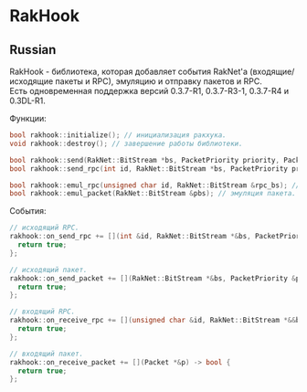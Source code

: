# RakHook

## Russian
RakHook - библиотека, которая добавляет события RakNet'a (входящие/исходящие пакеты и RPC), эмуляцию и отправку пакетов и RPC.  
Есть одновременная поддержка версий 0.3.7-R1, 0.3.7-R3-1, 0.3.7-R4 и 0.3DL-R1.

Функции:
```cpp
bool rakhook::initialize(); // инициализация ракхука.
void rakhook::destroy(); // завершение работы библиотеки.

bool rakhook::send(RakNet::BitStream *bs, PacketPriority priority, PacketReliability reliability, char ord_channel); // отправка пакета.
bool rakhook::send_rpc(int id, RakNet::BitStream *bs, PacketPriority priority, PacketReliability reliability, char ord_channel, bool sh_timestamp); // отправка RPC.

bool rakhook::emul_rpc(unsigned char id, RakNet::BitStream &rpc_bs); // эмуляция RPC.
bool rakhook::emul_packet(RakNet::BitStream &pbs); // эмуляция пакета.
```

События:
```cpp
// исходящий RPC.
rakhook::on_send_rpc += [](int &id, RakNet::BitStream *&bs, PacketPriority &priority, PacketReliability &reliability, char &ord_channel, bool &sh_timestamp) -> bool {
  return true;
};

// исходящий пакет.
rakhook::on_send_packet += [](RakNet::BitStream *&bs, PacketPriority &priority, PacketReliability &reliability, char &ord_channel) -> bool {
  return true;
};

// входящий RPC.
rakhook::on_receive_rpc += [](unsigned char &id, RakNet::BitStream *&&bs) -> bool {
  return true;
};

// входящий пакет.
rakhook::on_receive_packet += [](Packet *&p) -> bool {
  return true;
};
```